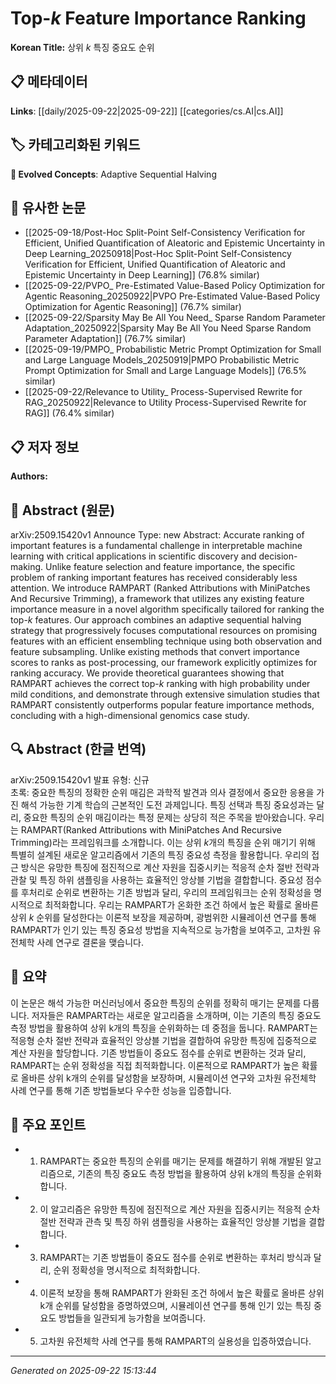 # Top-$k$ Feature Importance Ranking

**Korean Title:** 상위 $k$ 특징 중요도 순위

## 📋 메타데이터

**Links**: [[daily/2025-09-22|2025-09-22]] [[categories/cs.AI|cs.AI]]

## 🏷️ 카테고리화된 키워드
**🚀 Evolved Concepts**: Adaptive Sequential Halving

## 🔗 유사한 논문
- [[2025-09-18/Post-Hoc Split-Point Self-Consistency Verification for Efficient, Unified Quantification of Aleatoric and Epistemic Uncertainty in Deep Learning_20250918|Post-Hoc Split-Point Self-Consistency Verification for Efficient, Unified Quantification of Aleatoric and Epistemic Uncertainty in Deep Learning]] (76.8% similar)
- [[2025-09-22/PVPO_ Pre-Estimated Value-Based Policy Optimization for Agentic Reasoning_20250922|PVPO Pre-Estimated Value-Based Policy Optimization for Agentic Reasoning]] (76.7% similar)
- [[2025-09-22/Sparsity May Be All You Need_ Sparse Random Parameter Adaptation_20250922|Sparsity May Be All You Need Sparse Random Parameter Adaptation]] (76.7% similar)
- [[2025-09-19/PMPO_ Probabilistic Metric Prompt Optimization for Small and Large Language Models_20250919|PMPO Probabilistic Metric Prompt Optimization for Small and Large Language Models]] (76.5% similar)
- [[2025-09-22/Relevance to Utility_ Process-Supervised Rewrite for RAG_20250922|Relevance to Utility Process-Supervised Rewrite for RAG]] (76.4% similar)

## 📋 저자 정보

**Authors:** 

## 📄 Abstract (원문)

arXiv:2509.15420v1 Announce Type: new 
Abstract: Accurate ranking of important features is a fundamental challenge in interpretable machine learning with critical applications in scientific discovery and decision-making. Unlike feature selection and feature importance, the specific problem of ranking important features has received considerably less attention. We introduce RAMPART (Ranked Attributions with MiniPatches And Recursive Trimming), a framework that utilizes any existing feature importance measure in a novel algorithm specifically tailored for ranking the top-$k$ features. Our approach combines an adaptive sequential halving strategy that progressively focuses computational resources on promising features with an efficient ensembling technique using both observation and feature subsampling. Unlike existing methods that convert importance scores to ranks as post-processing, our framework explicitly optimizes for ranking accuracy. We provide theoretical guarantees showing that RAMPART achieves the correct top-$k$ ranking with high probability under mild conditions, and demonstrate through extensive simulation studies that RAMPART consistently outperforms popular feature importance methods, concluding with a high-dimensional genomics case study.

## 🔍 Abstract (한글 번역)

arXiv:2509.15420v1 발표 유형: 신규  
초록: 중요한 특징의 정확한 순위 매김은 과학적 발견과 의사 결정에서 중요한 응용을 가진 해석 가능한 기계 학습의 근본적인 도전 과제입니다. 특징 선택과 특징 중요성과는 달리, 중요한 특징의 순위 매김이라는 특정 문제는 상당히 적은 주목을 받아왔습니다. 우리는 RAMPART(Ranked Attributions with MiniPatches And Recursive Trimming)라는 프레임워크를 소개합니다. 이는 상위 $k$개의 특징을 순위 매기기 위해 특별히 설계된 새로운 알고리즘에서 기존의 특징 중요성 측정을 활용합니다. 우리의 접근 방식은 유망한 특징에 점진적으로 계산 자원을 집중시키는 적응적 순차 절반 전략과 관찰 및 특징 하위 샘플링을 사용하는 효율적인 앙상블 기법을 결합합니다. 중요성 점수를 후처리로 순위로 변환하는 기존 방법과 달리, 우리의 프레임워크는 순위 정확성을 명시적으로 최적화합니다. 우리는 RAMPART가 온화한 조건 하에서 높은 확률로 올바른 상위 $k$ 순위를 달성한다는 이론적 보장을 제공하며, 광범위한 시뮬레이션 연구를 통해 RAMPART가 인기 있는 특징 중요성 방법을 지속적으로 능가함을 보여주고, 고차원 유전체학 사례 연구로 결론을 맺습니다.

## 📝 요약

이 논문은 해석 가능한 머신러닝에서 중요한 특징의 순위를 정확히 매기는 문제를 다룹니다. 저자들은 RAMPART라는 새로운 알고리즘을 소개하며, 이는 기존의 특징 중요도 측정 방법을 활용하여 상위 k개의 특징을 순위화하는 데 중점을 둡니다. RAMPART는 적응형 순차 절반 전략과 효율적인 앙상블 기법을 결합하여 유망한 특징에 집중적으로 계산 자원을 할당합니다. 기존 방법들이 중요도 점수를 순위로 변환하는 것과 달리, RAMPART는 순위 정확성을 직접 최적화합니다. 이론적으로 RAMPART가 높은 확률로 올바른 상위 k개의 순위를 달성함을 보장하며, 시뮬레이션 연구와 고차원 유전체학 사례 연구를 통해 기존 방법들보다 우수한 성능을 입증합니다.

## 🎯 주요 포인트

- 1. RAMPART는 중요한 특징의 순위를 매기는 문제를 해결하기 위해 개발된 알고리즘으로, 기존의 특징 중요도 측정 방법을 활용하여 상위 k개의 특징을 순위화합니다.

- 2. 이 알고리즘은 유망한 특징에 점진적으로 계산 자원을 집중시키는 적응적 순차 절반 전략과 관측 및 특징 하위 샘플링을 사용하는 효율적인 앙상블 기법을 결합합니다.

- 3. RAMPART는 기존 방법들이 중요도 점수를 순위로 변환하는 후처리 방식과 달리, 순위 정확성을 명시적으로 최적화합니다.

- 4. 이론적 보장을 통해 RAMPART가 완화된 조건 하에서 높은 확률로 올바른 상위 k개 순위를 달성함을 증명하였으며, 시뮬레이션 연구를 통해 인기 있는 특징 중요도 방법들을 일관되게 능가함을 보여줍니다.

- 5. 고차원 유전체학 사례 연구를 통해 RAMPART의 실용성을 입증하였습니다.

---

*Generated on 2025-09-22 15:13:44*